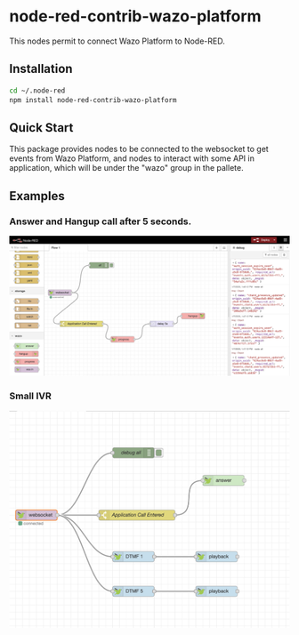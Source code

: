 # node-red-contrib-wazo-platform

This nodes permit to connect Wazo Platform to Node-RED.

## Installation

```bash
cd ~/.node-red
npm install node-red-contrib-wazo-platform
```

## Quick Start

This package provides nodes to be connected to the websocket to get events from Wazo Platform, and nodes to interact with some API in application, which will be under the "wazo" group in the pallete.


## Examples

### Answer and Hangup call after 5 seconds.

![example1](./images/example1.png?raw=true)

### Small IVR

![example2](./images/example2.png?raw=true)

